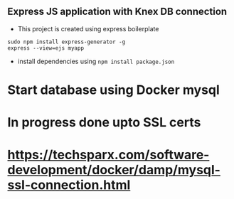 ## Express JS application with Knex DB connection

- This project is created using express boilerplate
```
sudo npm install express-generator -g
express --view=ejs myapp
```

- install dependencies using `npm install package.json`


# Start database using Docker mysql
# In progress done upto SSL certs
# https://techsparx.com/software-development/docker/damp/mysql-ssl-connection.html